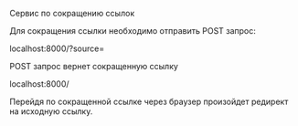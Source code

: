 Сервис по сокращению ссылок

Для сокращения ссылки необходимо отправить POST запрос:

localhost:8000/?source=<URL>
  
POST запрос вернет сокращенную ссылку

localhost:8000/<hash>
  
Перейдя по сокращенной ссылке через браузер произойдет редирект на исходную ссылку.
  
 
